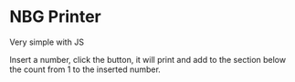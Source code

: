 # NBG Printer

Very simple with JS

Insert a number, click the button, it will print and add to the section below the count from 1 to the inserted number.

<img scr="./01.png">

<img scr="./02.png">